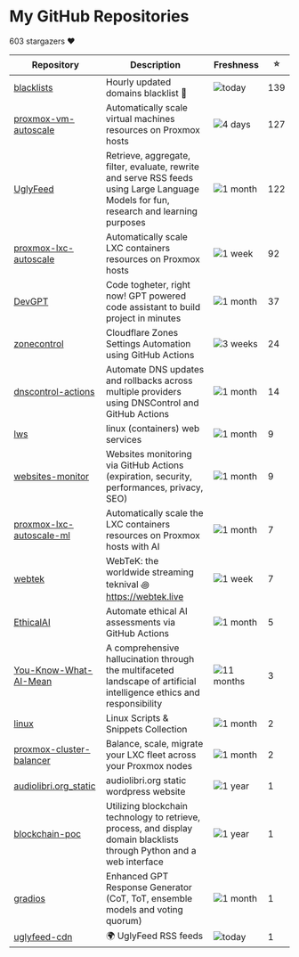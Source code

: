 
# My GitHub Repositories

603 stargazers ❤️

| Repository | Description | Freshness | ⭐️ |
|------------|-------------|-----------|----|
| [blacklists](https://github.com/fabriziosalmi/blacklists) | Hourly updated domains blacklist 🚫  | ![today](https://img.shields.io/badge/today-brightgreen?style=flat-square) | 139 |
| [proxmox-vm-autoscale](https://github.com/fabriziosalmi/proxmox-vm-autoscale) | Automatically scale virtual machines resources on Proxmox hosts | ![4 days](https://img.shields.io/badge/4%20days-brightgreen?style=flat-square) | 127 |
| [UglyFeed](https://github.com/fabriziosalmi/UglyFeed) | Retrieve, aggregate, filter, evaluate, rewrite and serve RSS feeds using Large Language Models for fun, research and learning purposes | ![1 month](https://img.shields.io/badge/1%20month-yellow?style=flat-square) | 122 |
| [proxmox-lxc-autoscale](https://github.com/fabriziosalmi/proxmox-lxc-autoscale) | Automatically scale LXC containers resources on Proxmox hosts | ![1 week](https://img.shields.io/badge/1%20week-brightgreen?style=flat-square) | 92 |
| [DevGPT](https://github.com/fabriziosalmi/DevGPT) | Code togheter, right now! GPT powered code assistant to build project in minutes | ![1 month](https://img.shields.io/badge/1%20month-yellow?style=flat-square) | 37 |
| [zonecontrol](https://github.com/fabriziosalmi/zonecontrol) | Cloudflare Zones Settings Automation using GitHub Actions | ![3 weeks](https://img.shields.io/badge/3%20weeks-yellow?style=flat-square) | 24 |
| [dnscontrol-actions](https://github.com/fabriziosalmi/dnscontrol-actions) | Automate DNS updates and rollbacks across multiple providers using DNSControl and GitHub Actions | ![1 month](https://img.shields.io/badge/1%20month-yellow?style=flat-square) | 14 |
| [lws](https://github.com/fabriziosalmi/lws) | linux (containers) web services | ![1 month](https://img.shields.io/badge/1%20month-yellow?style=flat-square) | 9 |
| [websites-monitor](https://github.com/fabriziosalmi/websites-monitor) | Websites monitoring via GitHub Actions (expiration, security, performances, privacy, SEO) | ![1 month](https://img.shields.io/badge/1%20month-yellow?style=flat-square) | 9 |
| [proxmox-lxc-autoscale-ml](https://github.com/fabriziosalmi/proxmox-lxc-autoscale-ml) | Automatically scale the LXC containers resources on Proxmox hosts with AI | ![1 month](https://img.shields.io/badge/1%20month-yellow?style=flat-square) | 7 |
| [webtek](https://github.com/fabriziosalmi/webtek) | WebTeK: the worldwide streaming teknival ꩜ https://webtek.live | ![1 week](https://img.shields.io/badge/1%20week-brightgreen?style=flat-square) | 7 |
| [EthicalAI](https://github.com/fabriziosalmi/EthicalAI) | Automate ethical AI assessments via GitHub Actions | ![1 month](https://img.shields.io/badge/1%20month-yellow?style=flat-square) | 5 |
| [You-Know-What-AI-Mean](https://github.com/fabriziosalmi/You-Know-What-AI-Mean) | A comprehensive hallucination through the multifaceted landscape of artificial intelligence ethics and responsibility | ![11 months](https://img.shields.io/badge/11%20months-yellow?style=flat-square) | 3 |
| [linux](https://github.com/fabriziosalmi/linux) | Linux Scripts & Snippets Collection | ![1 month](https://img.shields.io/badge/1%20month-yellow?style=flat-square) | 2 |
| [proxmox-cluster-balancer](https://github.com/fabriziosalmi/proxmox-cluster-balancer) | Balance, scale, migrate your LXC fleet across your Proxmox nodes | ![1 month](https://img.shields.io/badge/1%20month-yellow?style=flat-square) | 2 |
| [audiolibri.org_static](https://github.com/fabriziosalmi/audiolibri.org_static) | audiolibri.org static wordpress website | ![1 year](https://img.shields.io/badge/1%20year-orange?style=flat-square) | 1 |
| [blockchain-poc](https://github.com/fabriziosalmi/blockchain-poc) | Utilizing blockchain technology to retrieve, process, and display domain blacklists through Python and a web interface | ![1 year](https://img.shields.io/badge/1%20year-orange?style=flat-square) | 1 |
| [gradios](https://github.com/fabriziosalmi/gradios) | Enhanced GPT Response Generator (CoT, ToT, ensemble models and voting quorum) | ![1 month](https://img.shields.io/badge/1%20month-yellow?style=flat-square) | 1 |
| [uglyfeed-cdn](https://github.com/fabriziosalmi/uglyfeed-cdn) | 🌍 UglyFeed RSS feeds | ![today](https://img.shields.io/badge/today-brightgreen?style=flat-square) | 1 |

